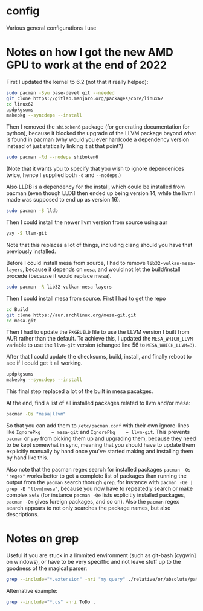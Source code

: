 config
======

Various general configurations I use

# Notes on how I got the new AMD GPU to work at the end of 2022

First I updated the kernel to 6.2 (not that it really helped):

```sh
sudo pacman -Syu base-devel git --needed
git clone https://gitlab.manjaro.org/packages/core/linux62
cd linux62
updpkgsums
makepkg --syncdeps --install
```

Then I removed the `shiboken6` package (for generating documentation for python), because it blocked the upgrade of the LLVM package beyond what is found in pacman (why would you ever hardcode a dependency version instead of just statically linking it at that point?)

```sh
sudo pacman -Rd --nodeps shiboken6
```

(Note that it wants you to specify that you wish to ignore dependenices twice, hence I supplied both `-d` and `--nodeps`.)

Also LLDB is a dependency for the install, which could be installed from pacman (even though LLDB then ended up being version 14, while the llvm I made was supposed to end up as version 16).

```sh
sudo pacman -S lldb
```

Then I could install the newer llvm version from source using aur

```sh
yay -S llvm-git
```

Note that this replaces a lot of things, including clang should you have that previously installed.

Before I could install mesa from source, I had to remove `lib32-vulkan-mesa-layers`, because it depends on `mesa`, and would not let the build/install procede (because it would replace mesa).

```sh
sudo pacman -R lib32-vulkan-mesa-layers
```

Then I could install mesa from source.
First I had to get the repo

```sh
cd Build
git clone https://aur.archlinux.org/mesa-git.git
cd mesa-git
```

Then I had to update the `PKGBUILD` file to use the LLVM version I built from AUR rather than the default.
To achieve this, I updated the `MESA_WHICH_LLVM` variable to use the `llvm-git` version (changed line 56 to `MESA_WHICH_LLVM=3`).

After that I could update the checksums, build, install, and finally reboot to see if I could get it all working.

```sh
updpkgsums
makepkg --syncdeps --install
```

This final step replaced a lot of the built in mesa pacakges.

At the end, find a list of all installed packages related to llvm and/or mesa:

```sh
pacman -Qs "mesa|llvm"
```

So that you can add them to `/etc/pacman.conf` with their own ignore-lines like
`IgnorePkg    = mesa-git` and `IgnorePkg    = llvm-git`.
This prevents `pacman` or `yay` from picking them up and upgrading them, because they need to be kept somewhat in sync, meaning that you should have to update them explicitly manually by hand once you've started making and installing them by hand like this.

Also note that the pacman regex search for installed packages `pacman -Qs "regex"` works better to get a complete list of packages than running the output from the `pacman` search thorugh `grep`, for instance with `pacman -Qe | grep -E "llvm|mesa"`, because you now have to repeatedly search or make complex sets (for instance `pacman -Qe` lists explicitly installed packages, `pacman -Qm` gives foreign packages, and so on).
Also the `pacman` regex search appears to not only searches the package names, but also descriptions.

# Notes on grep

Useful if you are stuck in a limmited environment (such as git-bash [cygwin] on windows), or have to be very speciffic and not leave stuff up to the goodness of the magical parser:

```bash
grep --include="*.extension" -nri "my query" ./relative/or/absolute/path/to/root/directory/of/search
```

Alternative example:

```bash
grep --include="*.cs" -nri ToDo .
```
